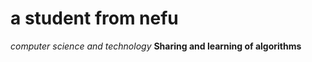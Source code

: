 # **a student from nefu**
*computer science and technology*
****Sharing and learning of algorithms****
